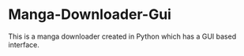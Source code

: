 # Manga-Downloader-Gui
This is a manga downloader created in Python which has a GUI based interface.
